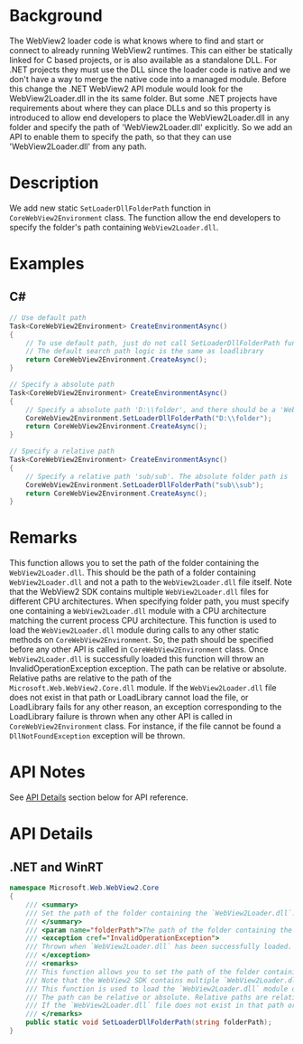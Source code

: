 # Background
The WebView2 loader code is what knows where to find and start or connect to already running WebView2 runtimes. This can either be statically linked for C based projects, or is also available as a standalone DLL. For .NET projects they must use the DLL since the loader code is native and we don't have a way to merge the native code into a managed module. Before this change the .NET WebView2 API module would look for the WebView2Loader.dll in the its same folder. But some .NET projects have requirements about where they can place DLLs and so this property is introduced to allow end developers to place the WebView2Loader.dll in any folder and specify the path of 'WebView2Loader.dll' explicitly.
So we add an API to enable them to specify the path, so that they can use 'WebView2Loader.dll' from any path.

# Description
We add new static `SetLoaderDllFolderPath` function in `CoreWebView2Environment` class.
The function allow the end developers to specify the folder's path containing `WebView2Loader.dll`.

# Examples
## C#
``` c#
// Use default path
Task<CoreWebView2Environment> CreateEnvironmentAsync()
{
    // To use default path, just do not call SetLoaderDllFolderPath function or give a empty string:CoreWebView2Environment.SetLoaderDllFolderPath("") will use the default path;
    // The default search path logic is the same as loadlibrary
    return CoreWebView2Environment.CreateAsync();
}

// Specify a absolute path
Task<CoreWebView2Environment> CreateEnvironmentAsync()
{
    // Specify a absolute path 'D:\\folder', and there should be a 'WebView2Loader.dll' file in the folder.
    CoreWebView2Environment.SetLoaderDllFolderPath("D:\\folder");
    return CoreWebView2Environment.CreateAsync();
}

// Specify a relative path
Task<CoreWebView2Environment> CreateEnvironmentAsync()
{
    // Specify a relative path 'sub/sub'. The absolute folder path is '%Microsoft.Web.WebView2.Core.dll%\sub\sub', and there should be a 'WebView2Loader.dll' file in the folder.
    CoreWebView2Environment.SetLoaderDllFolderPath("sub\\sub");
    return CoreWebView2Environment.CreateAsync();
}
```

# Remarks
This function allows you to set the path of the folder containing the `WebView2Loader.dll`. This should be the path of a folder containing `WebView2Loader.dll` and not a path to the `WebView2Loader.dll` file itself.
Note that the WebView2 SDK contains multiple `WebView2Loader.dll` files for different CPU architectures. When specifying folder path, you must specify one containing a `WebView2Loader.dll` module with a CPU architecture matching the current process CPU architecture.
This function is used to load the `WebView2Loader.dll` module during calls to any other static methods on `CoreWebView2Environment`. So, the path should be specified before any other API is called in `CoreWebView2Environment` class. Once `WebView2Loader.dll` is successfully loaded this function will throw an InvalidOperationException exception.
The path can be relative or absolute. Relative paths are relative to the path of the `Microsoft.Web.WebView2.Core.dll` module.
If the `WebView2Loader.dll` file does not exist in that path or LoadLibrary cannot load the file, or LoadLibrary fails for any other reason, an exception corresponding to the LoadLibrary failure is thrown when any other API is called in `CoreWebView2Environment` class. For instance, if the file cannot be found a `DllNotFoundException` exception will be thrown.

# API Notes
See [API Details](#api-details) section below for API reference.

# API Details
## .NET and WinRT
```c#
namespace Microsoft.Web.WebView2.Core
{
    /// <summary>
    /// Set the path of the folder containing the `WebView2Loader.dll`.
    /// </summary>
    /// <param name="folderPath">The path of the folder containing the `WebView2Loader.dll`.</param>
    /// <exception cref="InvalidOperationException">
    /// Thrown when `WebView2Loader.dll` has been successfully loaded.
    /// </exception>
    /// <remarks>
    /// This function allows you to set the path of the folder containing the `WebView2Loader.dll`. This should be the path of a folder containing `WebView2Loader.dll` and not a path to the `WebView2Loader.dll` file itself.
    /// Note that the WebView2 SDK contains multiple `WebView2Loader.dll` files for different CPU architectures. When specifying folder path, you must specify one containing a `WebView2Loader.dll` module with a CPU architecture matching the current process CPU architecture.
    /// This function is used to load the `WebView2Loader.dll` module during calls to any other static methods on `CoreWebView2Environment`. So, the path should be specified before any other API is called in `CoreWebView2Environment` class. Once `WebView2Loader.dll` is successfully loaded this function will throw an InvalidOperationException exception.
    /// The path can be relative or absolute. Relative paths are relative to the path of the `Microsoft.Web.WebView2.Core.dll` module.
    /// If the `WebView2Loader.dll` file does not exist in that path or LoadLibrary cannot load the file, or LoadLibrary fails for any other reason, an exception corresponding to the LoadLibrary failure is thrown when any other API is called in `CoreWebView2Environment` class. For instance, if the file cannot be found a `DllNotFoundException` exception will be thrown.
    /// </remarks>
    public static void SetLoaderDllFolderPath(string folderPath);
}
```

